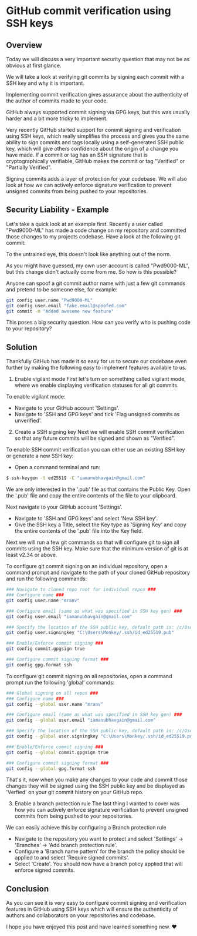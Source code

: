 
# GitHub commit verification using SSH keys

## Overview
Today we will discuss a very important security question that may not be as obvious at first glance.

We will take a look at verifying git commits by signing each commit with a SSH key and why it is important.

Implementing commit verification gives assurance about the authenticity of the author of commits made to your code.

GitHub always supported commit signing via GPG keys, but this was usually harder and a bit more tricky to implement.

Very recently GitHub started support for commit signing and verification using SSH keys, which really simplifies the process and gives you the same ability to sign commits and tags locally using a self-generated SSH public key, which will give others confidence about the origin of a change you have made. If a commit or tag has an SSH signature that is cryptographically verifiable, GitHub makes the commit or tag "Verified" or "Partially Verified".

Signing commits adds a layer of protection for your codebase. We will also look at how we can actively enforce signature verification to prevent unsigned commits from being pushed to your repositories.

## Security Liability - Example
Let's take a quick look at an example first. Recently a user called "Pwd9000-ML" has made a code change on my repository and committed those changes to my projects codebase. Have a look at the following git commit:

To the untrained eye, this doesn't look like anything out of the norm.

As you might have guessed, my own user account is called "Pwd9000-ML", but this change didn't actually come from me. So how is this possible?

Anyone can spoof a git commit author name with just a few git commands and pretend to be someone else, for example:
```bash
git config user.name "Pwd9000-ML"
git config user.email "fake.email@spoofed.com"
git commit -m "Added awesome new feature"
```

This poses a big security question. How can you verify who is pushing code to your repository?

## Solution
Thankfully GitHub has made it so easy for us to secure our codebase even further by making the following easy to implement features available to us.

1. Enable vigilant mode
First let's turn on something called vigilant mode, where we enable displaying verification statuses for all git commits.

To enable vigilant mode:

- Navigate to your GitHub account 'Settings'.
- Navigate to 'SSH and GPG keys' and tick 'Flag unsigned commits as unverified'.

2. Create a SSH signing key
Next we will enable SSH commit verification so that any future commits will be signed and shown as "Verified".

To enable SSH commit verification you can either use an existing SSH key or generate a new SSH key:

- Open a command terminal and run:
```bash
$ ssh-keygen -t ed25519 -C "iamanubhavgain@gmail.com"
```

We are only interested in the '.pub' file as that contains the Public Key. Open the '.pub' file and copy the entire contents of the file to your clipboard.

Next navigate to your GitHub account 'Settings'.

- Navigate to 'SSH and GPG keys' and select 'New SSH key'.
- Give the SSH key a Title, select the Key type as 'Signing Key' and copy the entire contents of the '.pub' file into the Key field.

Next we will run a few git commands so that will configure git to sign all commits using the SSH key. Make sure that the minimum version of git is at least v2.34 or above.

To configure git commit signing on an individual repository, open a command prompt and navigate to the path of your cloned GitHub repository and run the following commands:

```bash
### Navigate to cloned repo root for individual repos ###
### Configure name ###
git config user.name "mranv"

### Configure email (same as what was specified in SSH key gen) ###
git config user.email "iamanubhavgain@gmail.com"

### Specify the location of the SSH public key, default path is: /c/Users/you/.ssh/id_algorithm ###
git config user.signingkey "C:\Users\Monkey/.ssh/id_ed25519.pub"

### Enable/Enforce commit signing ###
git config commit.gpgsign true

### Configure commit signing format ###
git config gpg.format ssh
```

To configure git commit signing on all repositories, open a command prompt run the following 'global' commands:

```bash
### Global signing on all repos ###
### Configure name ###
git config --global user.name "mranv"

### Configure email (same as what was specified in SSH key gen) ###
git config --global user.email "iamanubhavgain@gmail.com"

### Specify the location of the SSH public key, default path is: /c/Users/you/.ssh/id_algorithm ###
git config --global user.signingkey "C:\Users\Monkey/.ssh/id_ed25519.pub"

### Enable/Enforce commit signing ###
git config --global commit.gpgsign true

### Configure commit signing format ###
git config --global gpg.format ssh
```

That's it, now when you make any changes to your code and commit those changes they will be signed using the SSH public key and be displayed as 'Verfied' on your git commit history on your GitHub repo.

3. Enable a branch protection rule
The last thing I wanted to cover was how you can actively enforce signature verification to prevent unsigned commits from being pushed to your repositories.

We can easily achieve this by configuring a Branch protection rule

- Navigate to the repository you want to protect and select 'Settings' -> 'Branches' -> 'Add branch protection rule'.
- Configure a 'Branch name pattern' for the branch the policy should be applied to and select 'Require signed commits'.
- Select 'Create'. You should now have a branch policy applied that will enforce signed commits.

## Conclusion
As you can see it is very easy to configure commit signing and verification features in GitHub using SSH keys which will ensure the authenticity of authors and collaborators on your repositories and codebase.

I hope you have enjoyed this post and have learned something new. ❤️
